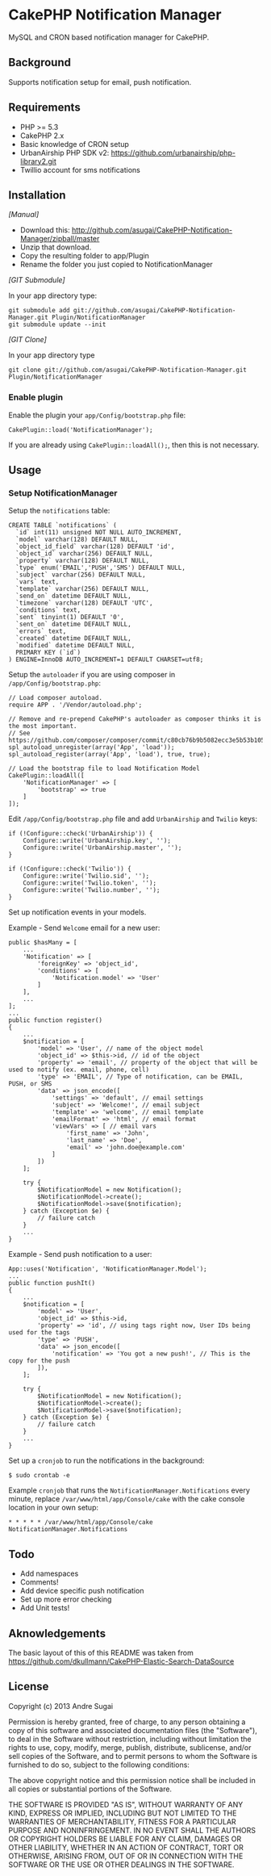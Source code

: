 # CakePHP Notification Manager

MySQL and CRON based notification manager for CakePHP.

## Background

Supports notification setup for email, push notification.

## Requirements

* PHP >= 5.3
* CakePHP 2.x
* Basic knowledge of CRON setup
* UrbanAirship PHP SDK v2: https://github.com/urbanairship/php-library2.git
* Twillio account for sms notifications

## Installation

_[Manual]_

* Download this: http://github.com/asugai/CakePHP-Notification-Manager/zipball/master
* Unzip that download.
* Copy the resulting folder to app/Plugin
* Rename the folder you just copied to NotificationManager

_[GIT Submodule]_

In your app directory type:

	git submodule add git://github.com/asugai/CakePHP-Notification-Manager.git Plugin/NotificationManager
	git submodule update --init

_[GIT Clone]_

In your app directory type

	git clone git://github.com/asugai/CakePHP-Notification-Manager.git Plugin/NotificationManager

### Enable plugin

Enable the plugin your `app/Config/bootstrap.php` file:

	CakePlugin::load('NotificationManager');

If you are already using `CakePlugin::loadAll();`, then this is not necessary.

## Usage

### Setup NotificationManager

Setup the `notifications` table:

    CREATE TABLE `notifications` (
      `id` int(11) unsigned NOT NULL AUTO_INCREMENT,
      `model` varchar(128) DEFAULT NULL,
      `object_id_field` varchar(128) DEFAULT 'id',
      `object_id` varchar(256) DEFAULT NULL,
      `property` varchar(128) DEFAULT NULL,
      `type` enum('EMAIL','PUSH','SMS') DEFAULT NULL,
      `subject` varchar(256) DEFAULT NULL,
      `vars` text,
      `template` varchar(256) DEFAULT NULL,
      `send_on` datetime DEFAULT NULL,
      `timezone` varchar(128) DEFAULT 'UTC',
      `conditions` text,
      `sent` tinyint(1) DEFAULT '0',
      `sent_on` datetime DEFAULT NULL,
      `errors` text,
      `created` datetime DEFAULT NULL,
      `modified` datetime DEFAULT NULL,
      PRIMARY KEY (`id`)
    ) ENGINE=InnoDB AUTO_INCREMENT=1 DEFAULT CHARSET=utf8;
    

Setup the `autoloader` if you are using composer in `/app/Config/bootstrap.php`:

    // Load composer autoload.
    require APP . '/Vendor/autoload.php';

    // Remove and re-prepend CakePHP's autoloader as composer thinks it is the most important.
    // See https://github.com/composer/composer/commit/c80cb76b9b5082ecc3e5b53b1050f76bb27b127b
    spl_autoload_unregister(array('App', 'load'));
    spl_autoload_register(array('App', 'load'), true, true);
    
    // Load the bootstrap file to load Notification Model
    CakePlugin::loadAll([
        'NotificationManager' => [
            'bootstrap' => true
        ]
    ]);

Edit `/app/Config/bootstrap.php` file and add `UrbanAirship` and `Twilio` keys:

    if (!Configure::check('UrbanAirship')) {
        Configure::write('UrbanAirship.key', '');
        Configure::write('UrbanAirship.master', '');
    }

    if (!Configure::check('Twilio')) {
        Configure::write('Twilio.sid', '');
        Configure::write('Twilio.token', '');
        Configure::write('Twilio.number', '');
    }

Set up notification events in your models.

Example - Send `Welcome` email for a new user:

    public $hasMany = [
        ...
        'Notification' => [
            'foreignKey' => 'object_id',
            'conditions' => [
                'Notification.model' => 'User'
            ]
        ],
        ...
    ];
    ...
    public function register()
    {
        ...
        $notification = [
            'model' => 'User', // name of the object model
            'object_id' => $this->id, // id of the object
            'property' => 'email', // property of the object that will be used to notify (ex. email, phone, cell)
            'type' => 'EMAIL', // Type of notification, can be EMAIL, PUSH, or SMS
            'data' => json_encode([
                'settings' => 'default', // email settings
                'subject' => 'Welcome!', // email subject
                'template' => 'welcome', // email template
                'emailFormat' => 'html', // email format
                'viewVars' => [ // email vars
                    'first_name' => 'John',
                    'last_name' => 'Doe',
                    'email' => 'john.doe@example.com'
                ]
            ])
        ];
    
        try {
            $NotificationModel = new Notification();
            $NotificationModel->create();
            $NotificationModel->save($notification);  
        } catch (Exception $e) {
            // failure catch
        }
        ...
    }

Example - Send push notification to a user:

    App::uses('Notification', 'NotificationManager.Model');
    ...
    public function pushIt()
    {
        ... 
        $notification = [
            'model' => 'User',
            'object_id' => $this->id,
            'property' => 'id', // using tags right now, User IDs being used for the tags
            'type' => 'PUSH',
            'data' => json_encode([
                'notification' => 'You got a new push!', // This is the copy for the push
            ]),
        ];
        
        try {
            $NotificationModel = new Notification();
            $NotificationModel->create();
            $NotificationModel->save($notification);  
        } catch (Exception $e) {
            // failure catch
        }
        ...
    }

Set up a `cronjob` to run the notifications in the background:

    $ sudo crontab -e

Example `cronjob` that runs the `NotificationManager.Notifications` every minute, replace `/var/www/html/app/Console/cake` with the cake console location in your own setup:

    * * * * * /var/www/html/app/Console/cake NotificationManager.Notifications

## Todo

* Add namespaces
* Comments!
* Add device specific push notification
* Set up more error checking
* Add Unit tests!

## Aknowledgements

The basic layout of this of this README was taken from https://github.com/dkullmann/CakePHP-Elastic-Search-DataSource

## License

Copyright (c) 2013 Andre Sugai

Permission is hereby granted, free of charge, to any person obtaining a copy of this software and associated documentation files (the "Software"), to deal in the Software without restriction, including without limitation the rights to use, copy, modify, merge, publish, distribute, sublicense, and/or sell copies of the Software, and to permit persons to whom the Software is furnished to do so, subject to the following conditions:

The above copyright notice and this permission notice shall be included in all copies or substantial portions of the Software.

THE SOFTWARE IS PROVIDED "AS IS", WITHOUT WARRANTY OF ANY KIND, EXPRESS OR IMPLIED, INCLUDING BUT NOT LIMITED TO THE WARRANTIES OF MERCHANTABILITY, FITNESS FOR A PARTICULAR PURPOSE AND NONINFRINGEMENT. IN NO EVENT SHALL THE AUTHORS OR COPYRIGHT HOLDERS BE LIABLE FOR ANY CLAIM, DAMAGES OR OTHER LIABILITY, WHETHER IN AN ACTION OF CONTRACT, TORT OR OTHERWISE, ARISING FROM, OUT OF OR IN CONNECTION WITH THE SOFTWARE OR THE USE OR OTHER DEALINGS IN THE SOFTWARE.
